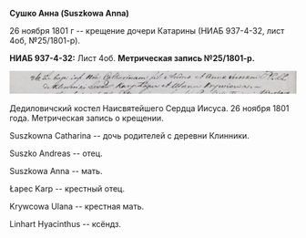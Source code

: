 **Сушко Анна (Suszkowa Anna)**

26 ноября 1801 г -- крещение дочери Катарины (НИАБ 937-4-32, лист 4об,
№25/1801-р).

**НИАБ 937-4-32:** Лист 4об. **Метрическая запись №25/1801-р.**

![](./media/663633d4c84af79dc32d35c25a0971c715ab04f3.png)

Дедиловичский костел Наисвятейшего Сердца Иисуса. 26 ноября 1801 года.
Метрическая запись о крещении.

Suszkowna Catharina -- дочь родителей с деревни Клинники.

Suszko Andreas -- отец.

Suszkowa Anna -- мать.

Łapec Karp -- крестный отец.

Krywcowa Ulana -- крестная мать.

Linhart Hyacinthus -- ксёндз.
